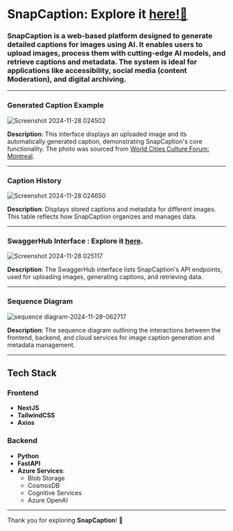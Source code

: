 # SnapCaption: Explore it [here!📸](https://snap-frontend-mamadoudkaba-gmailcom-team-polar-bears.vercel.app/?_vercel_share=oAUGL1kXtPswa2Cig0nY9TIFRGYdTGrL)

### SnapCaption is a web-based platform designed to generate detailed captions for images using AI. It enables users to upload images, process them with cutting-edge AI models, and retrieve captions and metadata. The system is ideal for applications like accessibility, social media (content Moderation), and digital archiving.

---

### **Generated Caption Example**
![Screenshot 2024-11-28 024502](https://github.com/user-attachments/assets/a4a3634b-9ba9-4fca-85ea-671d7cfe0a68)

**Description**: This interface displays an uploaded image and its automatically generated caption, demonstrating SnapCaption's core functionality.   The photo was sourced from [World Cities Culture Forum: Montreal](https://worldcitiescultureforum.com/city/montreal).

---

### **Caption History**
![Screenshot 2024-11-28 024650](https://github.com/user-attachments/assets/1066c19a-2860-4683-9570-f9791932814b)

**Description**: Displays stored captions and metadata for different images. This table reflects how SnapCaption organizes and manages data.

---

### **SwaggerHub Interface : Explore it [here](https://snapcaption-backend2-336921101433.us-central1.run.app/docs).**
![Screenshot 2024-11-28 025117](https://github.com/user-attachments/assets/ef26352b-401b-4ea0-a398-aff0f0e964c3)

**Description**: The SwaggerHub interface lists SnapCaption's API endpoints, used for uploading images, generating captions, and retrieving data.

---

### **Sequence Diagram**
![sequence diagram-2024-11-28-062717](https://github.com/user-attachments/assets/ed890db0-28c2-45f4-bba6-40d76cb09ff9)


**Description**: The sequence diagram outlining the interactions between the frontend, backend, and cloud services for image caption generation and metadata management.

---

## Tech Stack

### Frontend
- **NextJS**
- **TailwindCSS**
- **Axios**

### Backend
- **Python**
- **FastAPI**
- **Azure Services**:
  - Blob Storage
  - CosmosDB
  - Cognitive Services
  - Azure OpenAI

---

Thank you for exploring **SnapCaption**! 🚀
